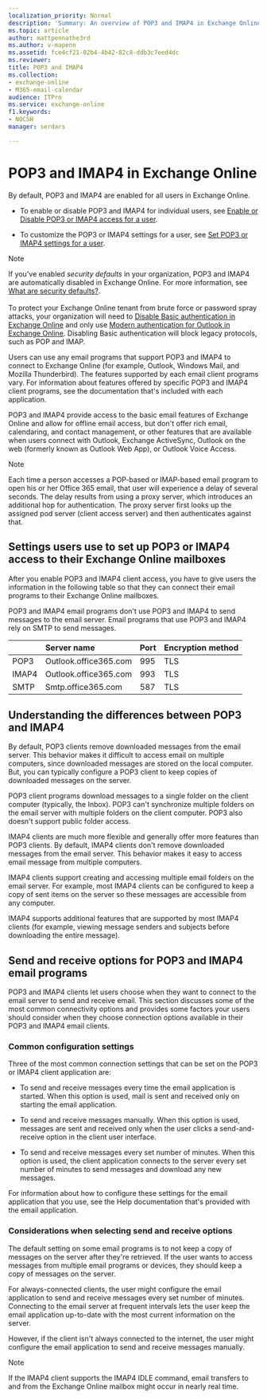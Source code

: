 ```yaml
---
localization_priority: Normal
description: 'Summary: An overview of POP3 and IMAP4 in Exchange Online, and the differences between them.'
ms.topic: article
author: mattpennathe3rd
ms.author: v-mapenn
ms.assetid: fce4cf21-02b4-4b42-82c8-ddb3c7eed4dc
ms.reviewer: 
title: POP3 and IMAP4
ms.collection: 
- exchange-online
- M365-email-calendar
audience: ITPro
ms.service: exchange-online
f1.keywords:
- NOCSH
manager: serdars

---
```


# POP3 and IMAP4 in Exchange Online

By default, POP3 and IMAP4 are enabled for all users in Exchange Online.

- To enable or disable POP3 and IMAP4 for individual users, see [Enable or Disable POP3 or IMAP4 access for a user](enable-or-disable-pop3-or-imap4-access.md).

- To customize the POP3 or IMAP4 settings for a user, see [Set POP3 or IMAP4 settings for a user](pop3-or-imap4-settings.md).

> [!NOTE]
> If you've enabled _security defaults_ in your organization, POP3 and IMAP4 are automatically disabled in Exchange Online. For more information, see [What are security defaults?](https://docs.microsoft.com/azure/active-directory/conditional-access/concept-conditional-access-security-defaults). <br/><br/> To protect your Exchange Online tenant from brute force or password spray attacks, your organization will need to [Disable Basic authentication in Exchange Online](../disable-basic-authentication-in-exchange-online.md) and only use [Modern authentication for Outlook in Exchange Online](../enable-or-disable-modern-authentication-in-exchange-online.md). Disabling Basic authentication will block legacy protocols, such as POP and IMAP.

Users can use any email programs that support POP3 and IMAP4 to connect to Exchange Online (for example, Outlook, Windows Mail, and Mozilla Thunderbird). The features supported by each email client programs vary. For information about features offered by specific POP3 and IMAP4 client programs, see the documentation that's included with each application.

POP3 and IMAP4 provide access to the basic email features of Exchange Online and allow for offline email access, but don't offer rich email, calendaring, and contact management, or other features that are available when users connect with Outlook, Exchange ActiveSync, Outlook on the web (formerly known as Outlook Web App), or Outlook Voice Access.

> [!NOTE]
> Each time a person accesses a POP-based or IMAP-based email program to open his or her Office 365 email, that user will experience a delay of several seconds. The delay results from using a proxy server, which introduces an additional hop for authentication. The proxy server first looks up the assigned pod server (client access server) and then authenticates against that.

## Settings users use to set up POP3 or IMAP4 access to their Exchange Online mailboxes
<a name="settings"> </a>

After you enable POP3 and IMAP4 client access, you have to give users the information in the following table so that they can connect their email programs to their Exchange Online mailboxes.

POP3 and IMAP4 email programs don't use POP3 and IMAP4 to send messages to the email server. Email programs that use POP3 and IMAP4 rely on SMTP to send messages.

||**Server name**|**Port**|**Encryption method**|
|:-----|:-----|:-----|:-----|
|POP3|Outlook.office365.com|995|TLS|
|IMAP4|Outlook.office365.com|993|TLS|
|SMTP|Smtp.office365.com|587|TLS|

## Understanding the differences between POP3 and IMAP4
<a name="Differences"> </a>

By default, POP3 clients remove downloaded messages from the email server. This behavior makes it difficult to access email on multiple computers, since downloaded messages are stored on the local computer. But, you can typically configure a POP3 client to keep copies of downloaded messages on the server.

POP3 client programs download messages to a single folder on the client computer (typically, the Inbox). POP3 can't synchronize multiple folders on the email server with multiple folders on the client computer. POP3 also doesn't support public folder access.

IMAP4 clients are much more flexible and generally offer more features than POP3 clients. By default, IMAP4 clients don't remove downloaded messages from the email server. This behavior makes it easy to access email message from multiple computers.

IMAP4 clients support creating and accessing multiple email folders on the email server. For example, most IMAP4 clients can be configured to keep a copy of sent items on the server so these messages are accessible from any computer.

IMAP4 supports additional features that are supported by most IMAP4 clients (for example, viewing message senders and subjects before downloading the entire message).

## Send and receive options for POP3 and IMAP4 email programs
<a name="SendReceive"> </a>

POP3 and IMAP4 clients let users choose when they want to connect to the email server to send and receive email. This section discusses some of the most common connectivity options and provides some factors your users should consider when they choose connection options available in their POP3 and IMAP4 email clients.

### Common configuration settings

Three of the most common connection settings that can be set on the POP3 or IMAP4 client application are:

- To send and receive messages every time the email application is started. When this option is used, mail is sent and received only on starting the email application.

- To send and receive messages manually. When this option is used, messages are sent and received only when the user clicks a send-and-receive option in the client user interface.

- To send and receive messages every set number of minutes. When this option is used, the client application connects to the server every set number of minutes to send messages and download any new messages.

For information about how to configure these settings for the email application that you use, see the Help documentation that's provided with the email application.

### Considerations when selecting send and receive options

The default setting on some email programs is to not keep a copy of messages on the server after they're retrieved. If the user wants to access messages from multiple email programs or devices, they should keep a copy of messages on the server.

For always-connected clients, the user might configure the email application to send and receive messages every set number of minutes. Connecting to the email server at frequent intervals lets the user keep the email application up-to-date with the most current information on the server.

However, if the client isn't always connected to the internet, the user might configure the email application to send and receive messages manually.

> [!NOTE]
> If the IMAP4 client supports the IMAP4 IDLE command, email transfers to and from the Exchange Online mailbox might occur in nearly real time.
